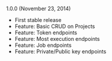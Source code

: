 1.0.0 (November 23, 2014)
  - First stable release
  - Feature: Basic CRUD on Projects
  - Feature: Token endpoints
  - Feature: Most execution endpoints
  - Feature: Job endpoints
  - Feature: Private/Public key endpoints

